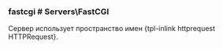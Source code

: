 ### fastcgi # Servers\FastCGI

Сервер использует пространство имен {tpl-inlink httprequest HTTPRequest}.